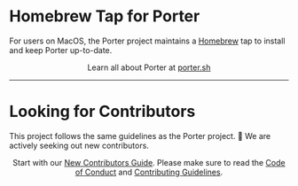 # Homebrew Tap for Porter

For users on MacOS, the Porter project maintains a <a href="https://brew.sh/">Homebrew</a> tap to install and keep Porter up-to-date. 

<p align="center">Learn all about Porter at <a href="https://porter.sh">porter.sh</a></p>

---

# Looking for Contributors

This project follows the same guidelines as the Porter project. 💖 We are actively seeking out new contributors.

<p align="center">Start with our <a href="https://porter.sh/contribute/">New Contributors Guide</a>. Please make sure to read the <a href ="https://github.com/deislabs/porter/blob/master/CODE_OF_CONDUCT.md">Code of Conduct</a> and <a href="https://github.com/deislabs/porter/blob/master/CONTRIBUTING.md">Contributing Guidelines</a>.